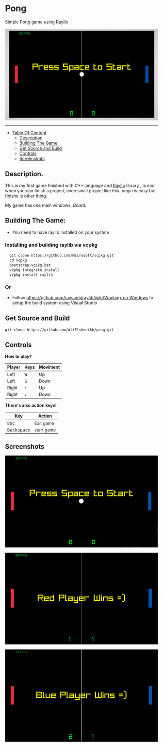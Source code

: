 # Pong
Simple Pong game using Raylib



![GIF](Screenshot/GIF.gif)




------------------------------------------------
* [Table Of Content](#table)
 <a name="table"></a>
    * [Description](#Description)
    * [Building The Game](#Build)
    * [Get Source and Build](#Source)
    * [Controls](#Controls)
    * [Screenshots](#Screenshots)



<a name="Description"></a>
## Description.


This is my first game finished with *C++* language and [Raylib](https://www.raylib.com/) library , is cool when you can finish a project, even small project like this. begin is easy but finishe is other thing.

My game has one main windows, *Board*.




<a name="Build"></a>
## Building The Game:
- You need to have raylib installed on your system


### Installing and building raylib via vcpkg
```
  git clone https://github.com/Microsoft/vcpkg.git
  cd vcpkg
  bootstrap-vcpkg.bat
  vcpkg integrate install
  vcpkg install raylib
```


### Or

- Follow https://github.com/raysan5/raylib/wiki/Working-on-Windows to setup the build system using Visual Studio

<a name="Source"></a>
## Get Source and Build

```
git clone https://github.com/AliElsheeikh/pong.git
```


<a name="Controls"></a>
## Controls

__How to play?__

Player   |     Keys                | Moviment
------   | -----------             | --------
Left     |     <kbd> W </kbd>      |    Up
Left     |      <kbd>S</kbd>       |   Down
Right    | <kbd>&#8593;</kbd>      |    Up
Right    | <kbd>&#8595;</kbd>      |   Down


__There's also action keys!__

 Key  |      Action      |
------| -----------------|
 <kbd>ESC </kbd>  |  Exit game
<kbd>Backspace </kbd>   |  start game 

 


<a name="Screenshots"></a>
## Screenshots

![im01](Screenshot/01.png)

![im02](Screenshot/02.png)

![im03](Screenshot/03.png)











